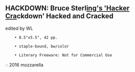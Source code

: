 ## **HACKDOWN: Bruce Sterl[ing's 'Hacker Cra](http://pi.mozzarella.website/HACKDOWN.BIBLIO.ADDENDUM)ckdown' Hacked and Cracked**

edited by WL

		• 8.5"x5.5", 42 pp.

		• staple-bound, bw/color

		• Literary Freeware: Not for Commercial Use

◌ 2016 mozzarella